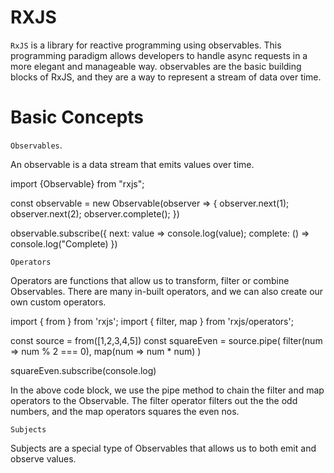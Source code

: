 # RXJS

`RxJS` is a library for reactive programming using observables.
This programming paradigm allows developers to handle async requests in a more
elegant and manageable way.
observables are the basic building blocks of RxJS, and they are a way to represent a stream
of data over time.

# Basic Concepts

`Observables`.

An observable is a data stream that emits values over time.

import {Observable} from "rxjs";

const observable = new Observable(observer => {
observer.next(1);
observer.next(2);
observer.complete();
})

observable.subscribe({
next: value => console.log(value);
complete: () => console.log("Complete)
})

`Operators`

Operators are functions that allow us to transform, filter or combine Observables.
There are many in-built operators, and we can also create our own custom operators.

import { from } from 'rxjs';
import { filter, map } from 'rxjs/operators';

const source = from([1,2,3,4,5])
const squareEven = source.pipe(
filter(num => num % 2 === 0),
map(num => num \* num)
)

squareEven.subscribe(console.log)

In the above code block, we use the pipe method to chain the filter and map operators to the
Observable. The filter operator filters out the the odd numbers, and the map operators
squares the even nos.

`Subjects`

Subjects are a special type of Observables that allows us to both emit and observe values.
